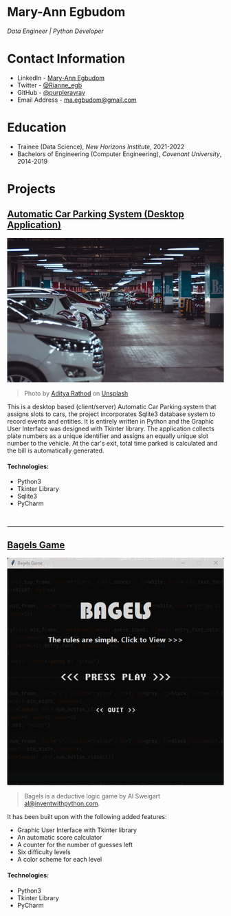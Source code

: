 # Mary-Ann Egbudom
*Data Engineer | Python Developer*

# Contact Information

- LinkedIn - [Mary-Ann Egbudom](https://www.linkedin.com/in/mary-ann-egbudom-9017b3109)
- Twitter - [@Rianne_egb](https://twitter.com/Rianne_egb)
- GitHub - [@purplerayray](https://github.com/purplerayray)
- Email Address - [ma.egbudom@gmail.com](mailto:ma.egbudom@gmail.com)

# Education
* Trainee (Data Science), *New Horizons Institute*, 2021-2022
* Bachelors of Engineering (Computer Engineering), *Covenant University*, 2014-2019

# Projects
## [Automatic Car Parking System (Desktop Application)](https://github.com/purplerayray/automatic-car-parking-system)
![Automatic Car Parking System](aditya-rathod--I1AgAq3PCQ-unsplash.jpg)

> Photo by <a href="https://unsplash.com/@adityareds?utm_source=unsplash&utm_medium=referral&utm_content=creditCopyText">Aditya Rathod</a> on <a href="https://unsplash.com/s/photos/car-park?utm_source=unsplash&utm_medium=referral&utm_content=creditCopyText">Unsplash</a>

This is a desktop based (client/server) Automatic Car Parking system that assigns slots to cars, the project incorporates Sqlite3 database system to record events and entities. It is entirely written in Python and the Graphic User Interface was designed with Tkinter library. The application collects plate numbers as a unique identifier and assigns an equally unique slot number to the vehicle. At the car's exit, total time parked is calculated and the bill is automatically generated.

#### Technologies:

- Python3
- Tkinter Library
- Sqlite3
- PyCharm

<br/>

---

## [Bagels Game](https://github.com/purplerayray/bagels-game-repo)
![Bagels Game](bagels_homepage.png)

> Bagels is a deductive logic game by Al Sweigart al@inventwithpython.com. <br/>

It has been built upon with the following added features:
- Graphic User Interface with Tkinter library
- An automatic score calculator
- A counter for the number of guesses left
- Six difficulty levels
- A color scheme for each level


#### Technologies:

- Python3
- Tkinter Library
- PyCharm

<br/>


  
